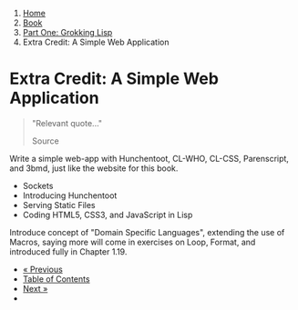 <ol class="breadcrumb">
  <li><a href="/">Home</a></li>
  <li><a href="/book/">Book</a></li>
  <li><a href="/book/1-0-0-overview/">Part One: Grokking Lisp</a></li>
  <li class="active">Extra Credit: A Simple Web Application</li>
</ol>

# Extra Credit: A Simple Web Application

> "Relevant quote..."
> <footer>Source</footer>

Write a simple web-app with Hunchentoot, CL-WHO, CL-CSS, Parenscript, and 3bmd, just like the website for this book.

* Sockets
* Introducing Hunchentoot
* Serving Static Files
* Coding HTML5, CSS3, and JavaScript in Lisp

Introduce concept of "Domain Specific Languages", extending the use of Macros, saying more will come in exercises on Loop, Format, and introduced fully in Chapter 1.19.

<ul class="pager">
  <li class="previous"><a href="/book/1-12-0-namespaces/">&laquo; Previous</a></li>
  <li><a href="/book/">Table of Contents</a></li>
  <li class="next"><a href="/book/1-14-0-conditionals/">Next &raquo;</a><li>
</ul>
